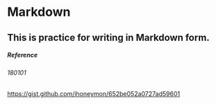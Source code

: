 # Markdown
## This is practice for writing in Markdown form.

##### Reference
###### 180101
<https://gist.github.com/ihoneymon/652be052a0727ad59601>
